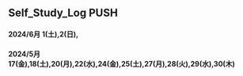 ## Self_Study_Log PUSH

#### 2024/6月 1(土),2(日),
#### 2024/5月 17(金),18(土),20(月),22(水),24(金),25(土),27(月),28(火),29(水),30(木)
